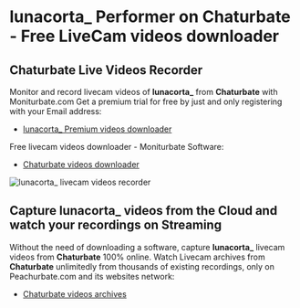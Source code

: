 # lunacorta_ Performer on Chaturbate - Free LiveCam videos downloader

## Chaturbate Live Videos Recorder

Monitor and record livecam videos of **lunacorta_** from **Chaturbate** with Moniturbate.com
Get a premium trial for free by just and only registering with your Email address:
* [lunacorta_ Premium videos downloader](https://moniturbate.com/request-demo-licence-key.html)

Free livecam videos downloader - Moniturbate Software:
* [Chaturbate videos downloader](https://moniturbate.com/moniturbate-download-software.html)

![lunacorta_ livecam videos recorder](https://peachurnet.com/templates/moniturbate-software.png)


## Capture lunacorta_ videos from the Cloud and watch your recordings on Streaming

Without the need of downloading a software, capture **lunacorta_** livecam videos from **Chaturbate** 100% online.
Watch Livecam archives from **Chaturbate** unlimitedly from thousands of existing recordings, only on Peachurbate.com and its websites network:
* [Chaturbate videos archives](https://peachurnet.com/)